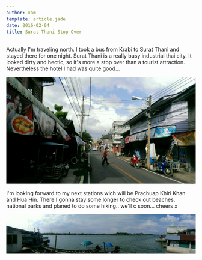 ```yaml
---
author: xam
template: article.jade
date: 2016-02-04
title: Surat Thani Stop Over
---
```


Actually I'm traveling north. I took a bus from Krabi to Surat Thani and stayed there for one night. Surat Thani is a really busy industrial thai city. It looked dirty and hectic, so it's more a stop over than a tourist attraction. Nevertheless the hotel I had was quite good...

![Photo](IMAG0375-1024x577.jpg)

I'm looking forward to my next stations wich will be Prachuap Khiri Khan and Hua Hin.  There I gonna stay some longer to check out beaches, national parks and planed to do some hiking.. we'll c soon... cheers x

![Photo](IMAG0374-1280x265.jpg)
